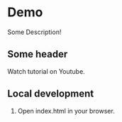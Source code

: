 # Demo

Some Description!

## Some header

Watch tutorial on Youtube.

## Local development

1. Open index.html in your browser.
